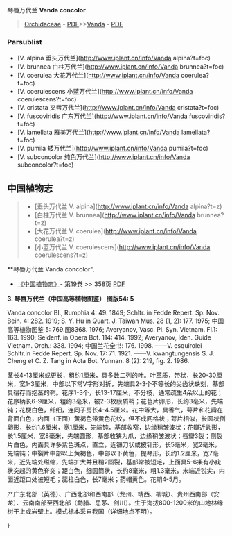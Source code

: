 琴唇万代兰 **Vanda concolor**

> [Orchidaceae](http://www.iplant.cn/info/Orchidaceae?t=foc) - [PDF](http://www.iplant.cn/foc/pdf/Orchidaceae.pdf)>>[Vanda](http://www.iplant.cn/info/Vanda?t=foc) - [PDF](http://www.iplant.cn/foc/pdf/Vanda.pdf)



### Parsublist

* [V.  alpina  垂头万代兰](http://www.iplant.cn/info/Vanda alpina?t=foc)
* [V.  brunnea  白柱万代兰](http://www.iplant.cn/info/Vanda brunnea?t=foc)
* [V.  coerulea  大花万代兰](http://www.iplant.cn/info/Vanda coerulea?t=foc)
* [V.  coerulescens  小蓝万代兰](http://www.iplant.cn/info/Vanda coerulescens?t=foc)
* [V.  cristata  叉唇万代兰](http://www.iplant.cn/info/Vanda cristata?t=foc)
* [V.  fuscoviridis  广东万代兰](http://www.iplant.cn/info/Vanda fuscoviridis?t=foc)
* [V.  lamellata  雅美万代兰](http://www.iplant.cn/info/Vanda lamellata?t=foc)
* [V.  pumila  矮万代兰](http://www.iplant.cn/info/Vanda pumila?t=foc)
* [V.  subconcolor  纯色万代兰](http://www.iplant.cn/info/Vanda subconcolor?t=foc)


## 中国植物志

> * [垂头万代兰  V.  alpina](http://www.iplant.cn/info/Vanda alpina?t=z)
> * [白柱万代兰  V.  brunnea](http://www.iplant.cn/info/Vanda brunnea?t=z)
> * [大花万代兰  V.  coerulea](http://www.iplant.cn/info/Vanda coerulea?t=z)
> * [小蓝万代兰  V.  coerulescens](http://www.iplant.cn/info/Vanda coerulescens?t=z)


**琴唇万代兰 Vanda concolor",



* [《中国植物志》](http://www.iplant.cn/frps)- [第19卷](http://www.iplant.cn/frps/vol/19) >> 358页 [PDF](http://www.iplant.cn/frps/pdf/19/358.pdf)


**3. 琴唇万代兰（中国高等植物图鉴） 图版54: 5**

Vanda concolor Bl., Rumphia 4: 49. 1849; Schltr. in Fedde Repert. Sp. Nov. Beih. 4: 282. 1919; S. Y. Hu in Quart. J. Taiwan Mus. 28 (1, 2): 177. 1975; 中国高等植物图鉴 5: 769.图8368. 1976; Averyanov, Vasc. Pl. Syn. Vietnam. Fl.1: 163. 1990; Seidenf. in Opera Bot. 114: 414. 1992; Averyanov, Iden. Guide Vietnam. Orch.: 338. 1994; 中国兰花全书: 176. 1998. ——V. esquirolei Schltr.in Fedde Repert. Sp. Nov. 17: 71. 1921. ——V. kwangtungensis S. J. Cheng et C. Z. Tang in Acta Bot. Yunnan. 8 (2): 219, fig. 2. 1986.

茎长4-13厘米或更长，粗约1厘米，具多数二列的叶。叶革质，带状，长20-30厘米，宽1-3厘米，中部以下常V字形对折，先端具2-3个不等长的尖齿状缺刻，基部具宿存而抱茎的鞘。花序1-3个，长13-17厘米，不分枝，通常疏生4朵以上的花；花序柄长6-9厘米，粗约3毫米，被2-3枚膜质鞘；花苞片卵形，长约3毫米，先端钝；花梗白色，纤细，连同子房长4-4.5厘米。花中等大，具香气，萼片和花瓣在背面白色，内面（正面）黄褐色带黄色花纹，但不成网格状；萼片相似，长圆状倒卵形，长约1.6厘米，宽1厘米，先端钝，基部收窄，边缘稍皱波状；花瓣近匙形，长1.5厘米，宽8毫米，先端圆形，基部收狭为爪，边缘稍皱波状；唇瓣3裂；侧裂片白色，内面具许多紫色斑点，直立，近镰刀状或披针形，长5毫米，宽2毫米，先端钝；中裂片中部以上黄褐色，中部以下黄色，提琴形，长约1.2厘米，宽7毫米，近先端处缢缩，先端扩大并且稍2圆裂，基部常被短毛，上面具5-6条有小疣状突起的黄色脊突；距白色，细圆筒状，长约8毫米，粗1.3毫米，末端近锐尖，内面近距口处被短毛；蕊柱白色，长7毫米；药帽黄色。花期4-5月。

产广东北部（英德）、广西北部和西南部（龙州、靖西、柳城）、贵州西南部（安龙）、云南南部至西北部（勐腊、思茅、剑川）。生于海拔800-1200米的山地林缘树干上或岩壁上。模式标本采自我国（详细地点不明）。



}